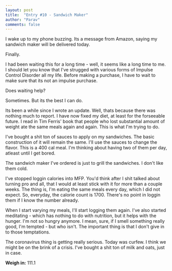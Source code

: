 ```yaml
---
layout: post
title:  "Entry #10 - Sandwich Maker"
author: "Parav"
comments: false
---
```


I wake up to my phone buzzing. Its a message from Amazon, saying my sandwich maker will be delivered today. 

Finally.

I had been waiting this for a long time - well, it seems like a long time to me. I should let you know that I've strugged with various forms of Impulse Control Disorder all my life. Before making a purchase, I have to wait to make sure that its not an impulse purchase. 

Does waiting help?

Sometimes. But its the best I can do.

Its been a while since I wrote an update. Well, thats because there was nothing much to report. I have now fixed my diet, at least for the forseeable future. I read in Tim Ferris' book that people who lost substantial amount of weight ate the same meals again and again. This is what I'm trying to do.

I've bought a shit ton of sauces to apply on my sandwiches. The basic construction of it will remain the same. I'll use the sauces to change the flavor. This is a 400 cal meal. I'm thinking about having two of them per day, atleast until I get bored.

The sandwich maker I've ordered is just to grill the sandwiches. I don't like them cold.

I've stopped loggin calories into MFP. You'd think after I shit talked about turning pro and all, that I would at least stick with it for more than a couple weeks. The thing is, I'm eating the same meals every day, which I did not expect. So, everyday, the calorie count is 1700. There's no point in loggin them if I know the number already. 

When I start varying my meals, I'll start logging them again. I've also started meditating - which has nothing to do with nutrition, but it helps with the hunger. I'm not so hungry anymore. I mean, sure, if I smell something really good, I'm tempted - but who isn't. The important thing is that I don't give in to those temptations.

The coronavirus thing is getting really serious. Today was curfew. I think we might be on the brink of a crisis. I've bought a shit ton of milk and oats, just in case.

**Weigh in:** 111.1
